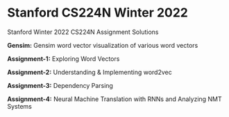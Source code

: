 # Stanford CS224N Winter 2022

Stanford Winter 2022 CS224N Assignment Solutions

**Gensim:** Gensim word vector visualization of various word vectors

**Assignment-1:** Exploring Word Vectors

**Assignment-2:** Understanding & Implementing word2vec

**Assignment-3:** Dependency Parsing

**Assignment-4:** Neural Machine Translation with RNNs and Analyzing NMT Systems
